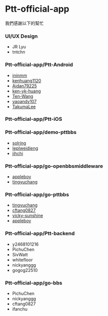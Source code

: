 # Ptt-official-app

我們感謝以下的幫忙

### UI/UX Design

* JR Lyu
* tntchn

### Ptt-official-app/Ptt-Android

* [ininmm](https://github.com/ininmm)
* [kenhuang1120](https://github.com/kenhuang1120)
* [Aidan79225](https://github.com/Aidan79225)
* [ken-yk-huang](https://github.com/ken-yk-huang)
* [Ten-Wang](https://github.com/Ten-Wang)
* [yaoandy107](https://github.com/yaoandy107)
* [TakumaLee](https://github.com/TakumaLee)

### Ptt-official-app/Ptt-iOS



### Ptt-official-app/demo-pttbbs

* [solring](https://github.com/solring)
* [IepIweidieng](https://github.com/IepIweidieng)
* [jihchi](https://github.com/jihchi)

### Ptt-official-app/go-openbbsmiddleware

* [appleboy](https://github.com/appleboy)
* [tingyuchang](https://github.com/tingyuchang)

### Ptt-official-app/go-pttbbs

* [tingyuchang](https://github.com/tingyuchang)
* [cftang0827](https://github.com/cftang0827)
* [vicky-sunshine](https://github.com/vicky-sunshine)
* [appleboy](https://github.com/appleboy)

### Ptt-official-app/Ptt-backend

* y2468101216
* PichuChen
* SivWatt
* whitefloor
* nickyanggg
* gogog22510

### Ptt-official-app/go-bbs

* PichuChen
* nickyanggg
* cftang0827
* ifanchu
